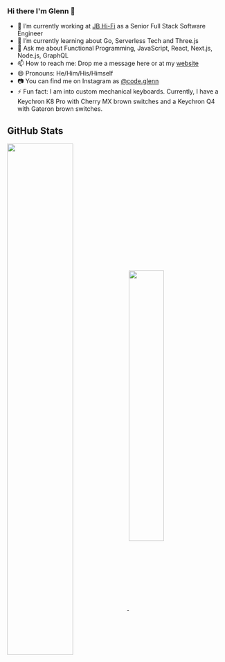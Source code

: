 ### Hi there I'm Glenn 👋

- 🔭 I’m currently working at [JB Hi-Fi](https://github.com/JBHi-fi) as a Senior Full Stack Software Engineer
- 🌱 I’m currently learning about Go, Serverless Tech and Three.js
- 💬 Ask me about Functional Programming, JavaScript, React, Next.js, Node.js, GraphQL
- 📫 How to reach me: Drop me a message here or at my [website](https://www.codeglenn.com)
- 😄 Pronouns: He/Him/His/Himself
- 📷 You can find me on Instagram as [@code.glenn](https://www.instagram.com/code.glenn/)
- ⚡ Fun fact: I am into custom mechanical keyboards. Currently, I have a Keychron K8 Pro with Cherry MX brown switches and a Keychron Q4 with Gateron brown switches.

<!--
**Gurenax/Gurenax** is a ✨ _special_ ✨ repository because its `README.md` (this file) appears on your GitHub profile.

Here are some ideas to get you started:

- 🔭 I’m currently working on ...
- 🌱 I’m currently learning ...
- 👯 I’m looking to collaborate on ...
- 🤔 I’m looking for help with ...
- 💬 Ask me about ...
- 📫 How to reach me: ...
- 😄 Pronouns: ...
- ⚡ Fun fact: ...
-->

## GitHub Stats

<a href="https://codeglenn.com" style="width: 50%; max-width: 50%">
  <img align="center" src="https://github-readme-stats.vercel.app/api?username=Gurenax&show_icons=true&count_private=true&theme=tokyonight&hide_border=true" width="55%"/>
</a>
<a href="https://codeglenn.com" style="width: 50%; max-width: 50%">
  <img align="center" src="https://github-readme-stats.vercel.app/api/top-langs/?username=Gurenax&layout=compact&theme=tokyonight&langs_count=8&hide=abap" width="40%"/>
</a>
